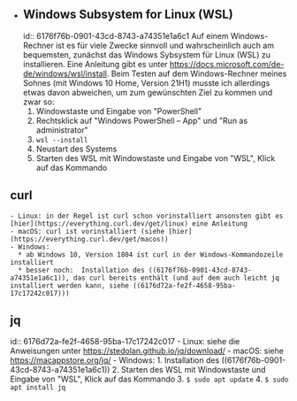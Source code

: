 - ## Windows Subsystem for Linux (WSL)
  id:: 6176f76b-0901-43cd-8743-a74351e1a6c1
  Auf einem Windows-Rechner ist es für viele Zwecke sinnvoll und wahrscheinlich auch am bequemsten, zunächst das Windows Sybsystem für Linux (WSL) zu installieren. Eine Anleitung gibt es unter https://docs.microsoft.com/de-de/windows/wsl/install. Beim Testen auf dem Windows-Rechner meines Sohnes (mit Windows 10 Home, Version 21H1) musste ich allerdings etwas davon abweichen, um zum gewünschten Ziel zu kommen und zwar so:
  1. Windowstaste und Eingabe von "PowerShell"
  2. Rechtsklick auf "Windows PowerShell – App" und "Run as administrator"
  3. `wsl --install`
  4. Neustart des Systems
  5. Starten des WSL mit Windowstaste und Eingabe von "WSL", Klick auf das Kommando
## curl
	- Linux: in der Regel ist curl schon vorinstalliert ansonsten gibt es [hier](https://everything.curl.dev/get/linux) eine Anleitung
	- macOS: curl ist vorinstalliert (siehe [hier](https://everything.curl.dev/get/macos))
	- Windows: 
	  * ab Windows 10, Version 1804 ist curl in der Windows-Kommandozeile installiert
	  * besser noch:  Installation des ((6176f76b-0901-43cd-8743-a74351e1a6c1)), das curl bereits enthält (und auf dem auch leicht jq installiert werden kann, siehe ((6176d72a-fe2f-4658-95ba-17c17242c017)))
## jq
id:: 6176d72a-fe2f-4658-95ba-17c17242c017
	- Linux: siehe die Anweisungen unter https://stedolan.github.io/jq/download/
	- macOS: siehe https://macappstore.org/jq/
	- Windows:
	  1. Installation des ((6176f76b-0901-43cd-8743-a74351e1a6c1))
	  2. Starten des WSL mit Windowstaste und Eingabe von "WSL", Klick auf das Kommando
	  3. `$ sudo apt update`
	  4. `$ sudo apt install jq`